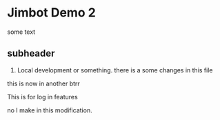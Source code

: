 # Jimbot Demo 2

some text
## subheader 

1. Local development or something.
there is a some changes in this file

this is now in another btrr

This is for log in features

no I make in this modification.